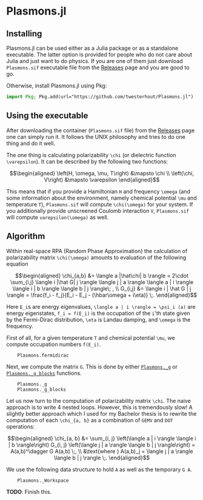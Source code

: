 # Plasmons.jl

## Installing

Plasmons.jl can be used either as a Julia package or as a standalone executable.
The latter option is provided for people who do not care about Julia and just
want to do physics. If you are one of them just download `Plasmons.sif`
executable file from the
[Releases](https://github.com/twesterhout/Plasmons.jl/releases) page and you are
good to go.

Otherwise, install Plasmons.jl using Pkg:
```julia
import Pkg; Pkg.add(url="https://github.com/twesterhout/Plasmons.jl")
```


## Using the executable

After downloading the container (`Plasmons.sif` file) from the
[Releases](https://github.com/twesterhout/Plasmons.jl/releases) page one can
simply run it. It follows the UNIX philosophy and tries to do one thing and do
it well.

The one thing is calculating polarizability ``\chi`` (or dielectric function
``\varepsilon``). It can be described by the following two functions:

```math
\begin{aligned}
    \left(H, \omega, \mu, T\right) &\mapsto \chi \\
    \left(\chi, V\right) &\mapsto \varepsilon
\end{aligned}
```

This means that if you provide a Hamiltonian ``H`` and frequency ``\omega`` (and
some information about the environment, namely chemical potential ``\mu`` and
temperature ``T``), `Plasmons.sif` will compute ``\chi(\omega)`` for your
system. If you additionally provide unscreened Coulomb interaction ``V``,
`Plasmons.sif` will compute ``varepsilon(\omega)`` as well.



## Algorithm

Within real-space RPA (Random Phase Approximation) the calculation of
polarizability matrix ``\chi(\omega)`` amounts to evaluation of the following equation
```math
\begin{aligned}
    \chi_{a,b}
        &= \langle a |\hat\chi| b \rangle
        = 2\cdot \sum_{i,j} \langle i |\hat G| j \rangle
           \langle j | a \rangle \langle a | i \rangle
           \langle i | b \rangle \langle b | j \rangle\; , \\
    G_{i,j}
        &= \langle i | \hat G | j \rangle
        = \frac{f_i - f_j}{E_i - E_j - (\hbar\omega + i\eta)} \;.
\end{aligned}
```

Here ``E_i``s are energy eigenvalues, ``\langle a | i \rangle = \psi_i (a)`` are
energy eigenstates, ``f_i = f(E_i)`` is the occupation of the ``i``'th state
given by the Fermi-Dirac distribution, ``\eta`` is Landau damping, and
``\omega`` is the frequency.

First of all, for a given temperature ``T`` and chemical potential ``\mu``, we
compute occupation numbers ``f(E_i)``.

```@docs
    Plasmons.fermidirac
```

Next, we compute the matrix ``G``. This is done by either [`Plasmons._g`](@ref)
or [`Plasmons._g_blocks`](@ref) functions.

```@docs
    Plasmons._g
    Plasmons._g_blocks
```

Let us now turn to the computation of polarizability matrix ``\chi``. The naive
approach is to write 4 nested loops. However, this is tremendously slow! A
slightly better approach which I used for my Bachelor thesis is to rewrite
the computation of each ``\chi_{a, b}`` as a combination of `GEMV` and `DOT`
operations:

```math
\begin{aligned}
    \chi_{a, b}
        &= \sum_{i, j} \left(\langle a | i \rangle \langle i | b \rangle\right)
            G_{i, j}
            \left(\langle j | a \rangle \langle b | j \rangle\right)
         = A(a,b)^\dagger G A(a,b) \;, \\
        &\text{where } A(a,b)_j = \langle j | a \rangle \langle b | j \rangle \;.
\end{aligned}
```

We use the following data structure to hold ``A`` as well as the temporary ``G
A``.

```@docs
    Plasmons._Workspace
```

**TODO**: Finish this.
